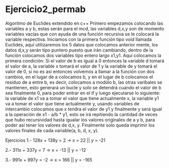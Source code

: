 # Ejercicio2_permab
Algoritmo de Euclides extendido en c++
Primero empezamos colocando las variables a y b, estas serán para el mcd, las variables d,x,y son de momento variables vacías que con ayuda de una función recursiva
se le colocará la variable respectiva. Iniciamos con la primera función tipo void llamada Euclides, aquí utilizaremos los 5 datos que colocamos anterior mente, los datos 
d,x,y serán tipo puntero puesto que irán cambiando, dentro de la función colocamos dos variables tipo entero largo x1,y1. Aquí colocamos la primera condición: Si el valor
de b es igual a 0 entonces la variable d tomará el valor de a, la variable x tomará el valor de 1 y la variable de y tomará el valor de 0, si no es así entonces volvemos
a llamar a la función con dos cambios, en el lugar de a colocamos b, y en el lugar de b colocamos el residuo de a entre b, es decir, colocamos a modúlo b, las otras varibales
se mantienen, esto generará un bucle y solo se detendrá cuando el valor de b sea finalmente 0, para poder entrar en el if y luego ejecutarse lo siguiente: la variable de x1
va a tomar el valor que tiene actualmente x, la variable y1 va a tomar el valor que tiene actualmente y, usando variables de intercambio colocamos que x tendra el valor de y1
y finalmente y será igual a la operación de x1 - a/b * y1, esto se irá repitiendo la cantidad de veces que hubo recursividad hasta igualar los valores originales de a y b, 
para poder así tener los valores de d,x, y. Finalmente solo queda imprimir los valores finales de cada variable(a, b, d, x, y).

Ejercicios 
1.- 128x + 138y = 2 -> 
  x = 22  ||   y = -21

2.- 311x + 337y = 7 -> 
  x = -13  ||  y = -12
  
3.- 991x + 997y = -2 -> 
  x = 166  ||  y = -165
